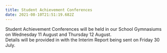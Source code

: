 ```yaml
---
title: Student Achievement Conferences
date: 2021-08-10T21:51:19.682Z
---
```

Student Achievement Conferences will be held in our School Gymnasiums on Wednesday 11 August and Thursday 12 August.  
Details will be provided in with the Interim Report being sent on Friday 30 July.


